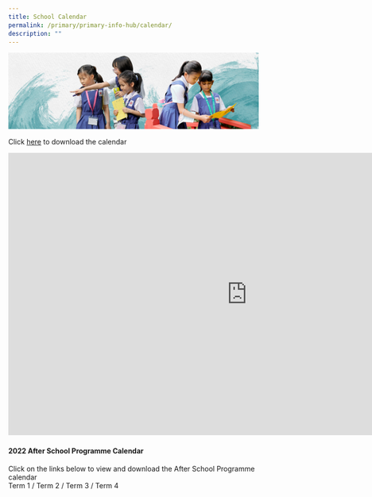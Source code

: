 ```yaml
---
title: School Calendar
permalink: /primary/primary-info-hub/calendar/
description: ""
---
```

![](/images/01%20Banner%20Photos/info-hub.jpg)
<p>Click&nbsp;<a href="/files/InfoHub/2023%20school%20calendar.pdf" target="_blank" rel="noopener">here</a>&nbsp;to download the calendar</p>
<iframe src="https://docs.google.com/presentation/d/e/2PACX-1vThKfvQ-H6WgCdli_loidy1r_1CxQDFqqh_9Z8Ve6eQQJ8ttWImWEGKWyIT1cae9yjqOsGdZk69zaaV/embed?start=false&amp;loop=false&amp;delayms=10000" frameborder="0" width="960" height="569" allowfullscreen="true"></iframe>
<h4><strong>2022 After School Programme Calendar</strong></h4>
<p>Click on the links below to view and download the After School Programme calendar<br>Term 1&nbsp;/&nbsp;Term 2&nbsp;/&nbsp;Term 3&nbsp;/&nbsp;Term 4</p>